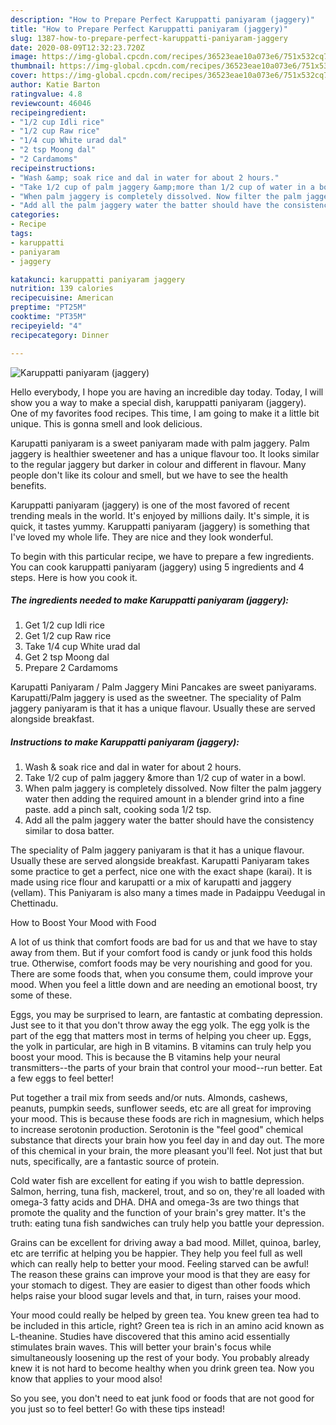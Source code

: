 ```yaml
---
description: "How to Prepare Perfect Karuppatti paniyaram (jaggery)"
title: "How to Prepare Perfect Karuppatti paniyaram (jaggery)"
slug: 1387-how-to-prepare-perfect-karuppatti-paniyaram-jaggery
date: 2020-08-09T12:32:23.720Z
image: https://img-global.cpcdn.com/recipes/36523eae10a073e6/751x532cq70/karuppatti-paniyaram-jaggery-recipe-main-photo.jpg
thumbnail: https://img-global.cpcdn.com/recipes/36523eae10a073e6/751x532cq70/karuppatti-paniyaram-jaggery-recipe-main-photo.jpg
cover: https://img-global.cpcdn.com/recipes/36523eae10a073e6/751x532cq70/karuppatti-paniyaram-jaggery-recipe-main-photo.jpg
author: Katie Barton
ratingvalue: 4.8
reviewcount: 46046
recipeingredient:
- "1/2 cup Idli rice"
- "1/2 cup Raw rice"
- "1/4 cup White urad dal"
- "2 tsp Moong dal"
- "2 Cardamoms"
recipeinstructions:
- "Wash &amp; soak rice and dal in water for about 2 hours."
- "Take 1/2 cup of palm jaggery &amp;more than 1/2 cup of water in a bowl."
- "When palm jaggery is completely dissolved. Now filter the palm jaggery water then adding the required amount in a blender grind into a fine paste. add a pinch salt, cooking soda 1/2 tsp."
- "Add all the palm jaggery water the batter should have the consistency similar to dosa batter."
categories:
- Recipe
tags:
- karuppatti
- paniyaram
- jaggery

katakunci: karuppatti paniyaram jaggery 
nutrition: 139 calories
recipecuisine: American
preptime: "PT25M"
cooktime: "PT35M"
recipeyield: "4"
recipecategory: Dinner

---
```



![Karuppatti paniyaram (jaggery)](https://img-global.cpcdn.com/recipes/36523eae10a073e6/751x532cq70/karuppatti-paniyaram-jaggery-recipe-main-photo.jpg)

Hello everybody, I hope you are having an incredible day today. Today, I will show you a way to make a special dish, karuppatti paniyaram (jaggery). One of my favorites food recipes. This time, I am going to make it a little bit unique. This is gonna smell and look delicious.

Karupatti paniyaram is a sweet paniyaram made with palm jaggery. Palm jaggery is healthier sweetener and has a unique flavour too. It looks similar to the regular jaggery but darker in colour and different in flavour. Many people don&#39;t like its colour and smell, but we have to see the health benefits.

Karuppatti paniyaram (jaggery) is one of the most favored of recent trending meals in the world. It's enjoyed by millions daily. It's simple, it is quick, it tastes yummy. Karuppatti paniyaram (jaggery) is something that I've loved my whole life. They are nice and they look wonderful.


To begin with this particular recipe, we have to prepare a few ingredients. You can cook karuppatti paniyaram (jaggery) using 5 ingredients and 4 steps. Here is how you cook it.

<!--inarticleads1-->

##### The ingredients needed to make Karuppatti paniyaram (jaggery):

1. Get 1/2 cup Idli rice
1. Get 1/2 cup Raw rice
1. Take 1/4 cup White urad dal
1. Get 2 tsp Moong dal
1. Prepare 2 Cardamoms


Karupatti Paniyaram / Palm Jaggery Mini Pancakes are sweet paniyarams. Karupatti/Palm jaggery is used as the sweetner. The speciality of Palm jaggery paniyaram is that it has a unique flavour. Usually these are served alongside breakfast. 

<!--inarticleads2-->

##### Instructions to make Karuppatti paniyaram (jaggery):

1. Wash &amp; soak rice and dal in water for about 2 hours.
1. Take 1/2 cup of palm jaggery &amp;more than 1/2 cup of water in a bowl.
1. When palm jaggery is completely dissolved. Now filter the palm jaggery water then adding the required amount in a blender grind into a fine paste. add a pinch salt, cooking soda 1/2 tsp.
1. Add all the palm jaggery water the batter should have the consistency similar to dosa batter.


The speciality of Palm jaggery paniyaram is that it has a unique flavour. Usually these are served alongside breakfast. Karupatti Paniyaram takes some practice to get a perfect, nice one with the exact shape (karai). It is made using rice flour and karupatti or a mix of karupatti and jaggery (vellam). This Paniyaram is also many a times made in Padaippu Veedugal in Chettinadu. 

How to Boost Your Mood with Food


A lot of us think that comfort foods are bad for us and that we have to stay away from them. But if your comfort food is candy or junk food this holds true. Otherwise, comfort foods may be very nourishing and good for you. There are some foods that, when you consume them, could improve your mood. When you feel a little down and are needing an emotional boost, try some of these.

Eggs, you may be surprised to learn, are fantastic at combating depression. Just see to it that you don't throw away the egg yolk. The egg yolk is the part of the egg that matters most in terms of helping you cheer up. Eggs, the yolk in particular, are high in B vitamins. B vitamins can truly help you boost your mood. This is because the B vitamins help your neural transmitters--the parts of your brain that control your mood--run better. Eat a few eggs to feel better!

Put together a trail mix from seeds and/or nuts. Almonds, cashews, peanuts, pumpkin seeds, sunflower seeds, etc are all great for improving your mood. This is because these foods are rich in magnesium, which helps to increase serotonin production. Serotonin is the "feel good" chemical substance that directs your brain how you feel day in and day out. The more of this chemical in your brain, the more pleasant you'll feel. Not just that but nuts, specifically, are a fantastic source of protein.

Cold water fish are excellent for eating if you wish to battle depression. Salmon, herring, tuna fish, mackerel, trout, and so on, they're all loaded with omega-3 fatty acids and DHA. DHA and omega-3s are two things that promote the quality and the function of your brain's grey matter. It's the truth: eating tuna fish sandwiches can truly help you battle your depression. 

Grains can be excellent for driving away a bad mood. Millet, quinoa, barley, etc are terrific at helping you be happier. They help you feel full as well which can really help to better your mood. Feeling starved can be awful! The reason these grains can improve your mood is that they are easy for your stomach to digest. They are easier to digest than other foods which helps raise your blood sugar levels and that, in turn, raises your mood.

Your mood could really be helped by green tea. You knew green tea had to be included in this article, right? Green tea is rich in an amino acid known as L-theanine. Studies have discovered that this amino acid essentially stimulates brain waves. This will better your brain's focus while simultaneously loosening up the rest of your body. You probably already knew it is not hard to become healthy when you drink green tea. Now you know that applies to your mood also!

So you see, you don't need to eat junk food or foods that are not good for you just so to feel better! Go  with  these tips  instead!

